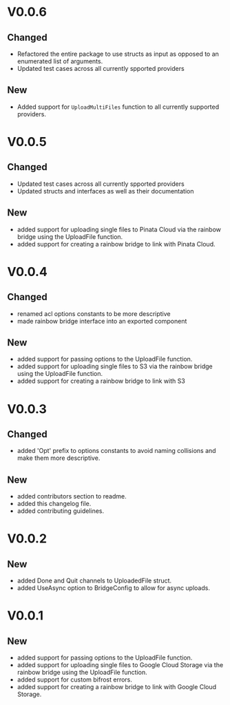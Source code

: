 # V0.0.6

## Changed

- Refactored the entire package to use structs as input as opposed to an enumerated list of arguments.
- Updated test cases across all currently spported providers

## New

- Added support for `UploadMultiFiles` function to all currently supported providers.

# V0.0.5

## Changed

- Updated test cases across all currently spported providers
- Updated structs and interfaces as well as their documentation

## New

- added support for uploading single files to Pinata Cloud via the rainbow bridge using the UploadFile function.
- added support for creating a rainbow bridge to link with Pinata Cloud.

# V0.0.4

## Changed

- renamed acl options constants to be more descriptive
- made rainbow bridge interface into an exported component

## New

- added support for passing options to the UploadFile function.
- added support for uploading single files to S3 via the rainbow bridge using the UploadFile function.
- added support for creating a rainbow bridge to link with S3

# V0.0.3

## Changed

- added 'Opt' prefix to options constants to avoid naming collisions and make them more descriptive.

## New

- added contributors section to readme.
- added this changelog file.
- added contributing guidelines.

# V0.0.2

## New

- added Done and Quit channels to UploadedFile struct.
- added UseAsync option to BridgeConfig to allow for async uploads.

# V0.0.1

## New

- added support for passing options to the UploadFile function.
- added support for uploading single files to Google Cloud Storage via the rainbow bridge using the UploadFile function.
- added support for custom bifrost errors.
- added support for creating a rainbow bridge to link with Google Cloud Storage.
